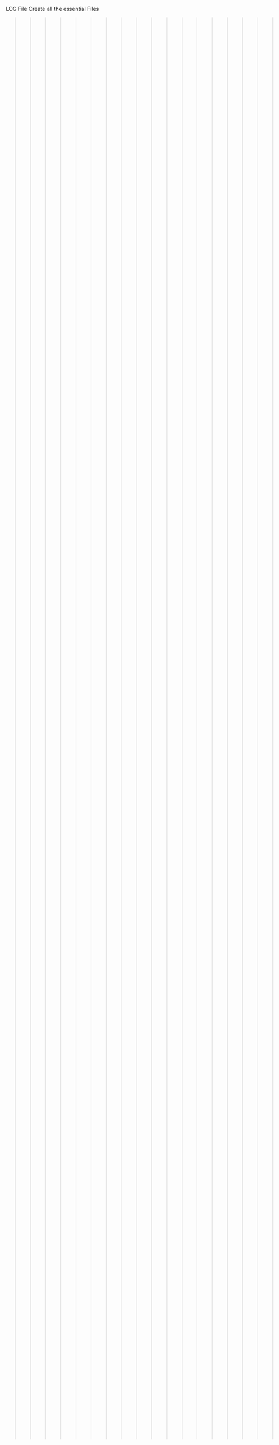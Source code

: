 LOG File
Create all the essential Files
>>>>>>>>>>>>>>>>>>>>>>>>>> Create 0-print_list.c
update
update
update lists.h file
update
update lists.h file
update 0 & lists.h
update 0
create 1-list_len.c
update 1
>>>>>>>>>>>>>>>>>>>>>>>>>> create 2-add_node.c
>>>>>>>>>>>>>>>>>>>>>>>>>> create 3-add_node_end.c
>>>>>>>>>>>>>>>>>>>>>>>>>> Create the last file 4
create 0-print_listint.c
update the header file

